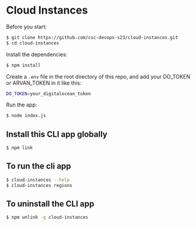# Cloud Instances

Before you start:

```bash
$ git clone https://github.com/csc-devops-s23/cloud-instances.git
$ cd cloud-instances
```

Install the dependencies:

```bash
$ npm install
```

Create a `.env` file in the root directory of this repo, and add your DO_TOKEN or ARVAN_TOKEN in it like this:

```bash
DO_TOKEN=your_digitalocean_token
```


Run the app:

```bash
$ node index.js
```

## Install this CLI app globally

```bash
$ npm link
```

## To run the cli app

```bash
$ cloud-instances --help
$ cloud-instances regions
```

## To uninstall the CLI app

```bash
$ npm unlink -g cloud-instances
```
